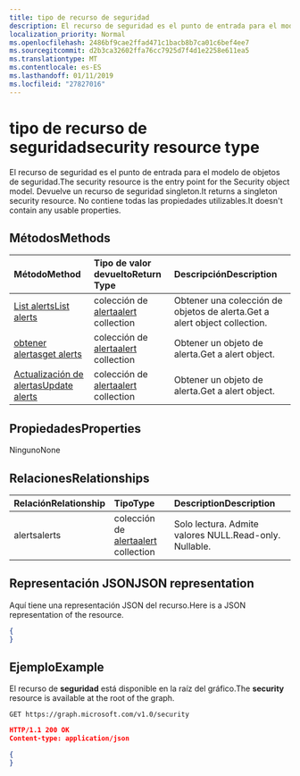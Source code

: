 ```yaml
---
title: tipo de recurso de seguridad
description: El recurso de seguridad es el punto de entrada para el modelo de objetos de seguridad. Devuelve un recurso de seguridad singleton. No contiene todas las propiedades utilizables.
localization_priority: Normal
ms.openlocfilehash: 2486bf9cae2ffad471c1bacb8b7ca01c6bef4ee7
ms.sourcegitcommit: d2b3ca32602ffa76cc7925d7f4d1e2258e611ea5
ms.translationtype: MT
ms.contentlocale: es-ES
ms.lasthandoff: 01/11/2019
ms.locfileid: "27827016"
---
```

# <a name="security-resource-type"></a><span data-ttu-id="aea8c-105">tipo de recurso de seguridad</span><span class="sxs-lookup"><span data-stu-id="aea8c-105">security resource type</span></span>

<span data-ttu-id="aea8c-106">El recurso de seguridad es el punto de entrada para el modelo de objetos de seguridad.</span><span class="sxs-lookup"><span data-stu-id="aea8c-106">The security resource is the entry point for the Security object model.</span></span> <span data-ttu-id="aea8c-107">Devuelve un recurso de seguridad singleton.</span><span class="sxs-lookup"><span data-stu-id="aea8c-107">It returns a singleton security resource.</span></span> <span data-ttu-id="aea8c-108">No contiene todas las propiedades utilizables.</span><span class="sxs-lookup"><span data-stu-id="aea8c-108">It doesn't contain any usable properties.</span></span>

## <a name="methods"></a><span data-ttu-id="aea8c-109">Métodos</span><span class="sxs-lookup"><span data-stu-id="aea8c-109">Methods</span></span>

| <span data-ttu-id="aea8c-110">Método</span><span class="sxs-lookup"><span data-stu-id="aea8c-110">Method</span></span>       | <span data-ttu-id="aea8c-111">Tipo de valor devuelto</span><span class="sxs-lookup"><span data-stu-id="aea8c-111">Return Type</span></span> | <span data-ttu-id="aea8c-112">Descripción</span><span class="sxs-lookup"><span data-stu-id="aea8c-112">Description</span></span> |
|:-------------|:------------|:------------|
| [<span data-ttu-id="aea8c-113">List alerts</span><span class="sxs-lookup"><span data-stu-id="aea8c-113">List alerts</span></span>](../api/alert-list.md) | <span data-ttu-id="aea8c-114">colección de [alerta](alert.md)</span><span class="sxs-lookup"><span data-stu-id="aea8c-114">[alert](alert.md) collection</span></span> | <span data-ttu-id="aea8c-115">Obtener una colección de objetos de alerta.</span><span class="sxs-lookup"><span data-stu-id="aea8c-115">Get a alert object collection.</span></span> |
| [<span data-ttu-id="aea8c-116">obtener alertas</span><span class="sxs-lookup"><span data-stu-id="aea8c-116">get alerts</span></span>](../api/alert-get.md) | <span data-ttu-id="aea8c-117">colección de [alerta](alert.md)</span><span class="sxs-lookup"><span data-stu-id="aea8c-117">[alert](alert.md) collection</span></span> | <span data-ttu-id="aea8c-118">Obtener un objeto de alerta.</span><span class="sxs-lookup"><span data-stu-id="aea8c-118">Get a alert object.</span></span> |
| [<span data-ttu-id="aea8c-119">Actualización de alertas</span><span class="sxs-lookup"><span data-stu-id="aea8c-119">Update alerts</span></span>](../api/alert-update.md) | <span data-ttu-id="aea8c-120">colección de [alerta](alert.md)</span><span class="sxs-lookup"><span data-stu-id="aea8c-120">[alert](alert.md) collection</span></span> | <span data-ttu-id="aea8c-121">Obtener un objeto de alerta.</span><span class="sxs-lookup"><span data-stu-id="aea8c-121">Get a alert object.</span></span> |

## <a name="properties"></a><span data-ttu-id="aea8c-122">Propiedades</span><span class="sxs-lookup"><span data-stu-id="aea8c-122">Properties</span></span>
<span data-ttu-id="aea8c-123">Ninguno</span><span class="sxs-lookup"><span data-stu-id="aea8c-123">None</span></span>

## <a name="relationships"></a><span data-ttu-id="aea8c-124">Relaciones</span><span class="sxs-lookup"><span data-stu-id="aea8c-124">Relationships</span></span>
| <span data-ttu-id="aea8c-125">Relación</span><span class="sxs-lookup"><span data-stu-id="aea8c-125">Relationship</span></span> | <span data-ttu-id="aea8c-126">Tipo</span><span class="sxs-lookup"><span data-stu-id="aea8c-126">Type</span></span>        | <span data-ttu-id="aea8c-127">Description</span><span class="sxs-lookup"><span data-stu-id="aea8c-127">Description</span></span> |
|:-------------|:------------|:------------|
|<span data-ttu-id="aea8c-128">alerts</span><span class="sxs-lookup"><span data-stu-id="aea8c-128">alerts</span></span>|<span data-ttu-id="aea8c-129">colección de [alerta](alert.md)</span><span class="sxs-lookup"><span data-stu-id="aea8c-129">[alert](alert.md) collection</span></span>| <span data-ttu-id="aea8c-p103">Solo lectura. Admite valores NULL.</span><span class="sxs-lookup"><span data-stu-id="aea8c-p103">Read-only. Nullable.</span></span>|


## <a name="json-representation"></a><span data-ttu-id="aea8c-132">Representación JSON</span><span class="sxs-lookup"><span data-stu-id="aea8c-132">JSON representation</span></span>
<span data-ttu-id="aea8c-133">Aquí tiene una representación JSON del recurso.</span><span class="sxs-lookup"><span data-stu-id="aea8c-133">Here is a JSON representation of the resource.</span></span>

<!-- {
  "blockType": "resource",
  "baseType": "microsoft.graph.entity",
  "@odata.type": "microsoft.graph.security"
}-->

```json
{
}
```

## <a name="example"></a><span data-ttu-id="aea8c-134">Ejemplo</span><span class="sxs-lookup"><span data-stu-id="aea8c-134">Example</span></span>

<span data-ttu-id="aea8c-135">El recurso de **seguridad** está disponible en la raíz del gráfico.</span><span class="sxs-lookup"><span data-stu-id="aea8c-135">The **security** resource is available at the root of the graph.</span></span>

<!--{
  "blockType": "request"
}-->
```http
GET https://graph.microsoft.com/v1.0/security
```

<!--{
  "blockType": "response",
  "truncated": true,
  "@odata.type": "microsoft.graph.security"
}-->
```json
HTTP/1.1 200 OK
Content-type: application/json

{
}
```

<!-- uuid: 8fcb5dbc-d5aa-4681-8e31-b001d5168d79
2015-10-25 14:57:30 UTC -->
<!-- {
  "type": "#page.annotation",
  "description": "security resource",
  "keywords": "",
  "section": "documentation",
  "tocPath": ""
}-->
